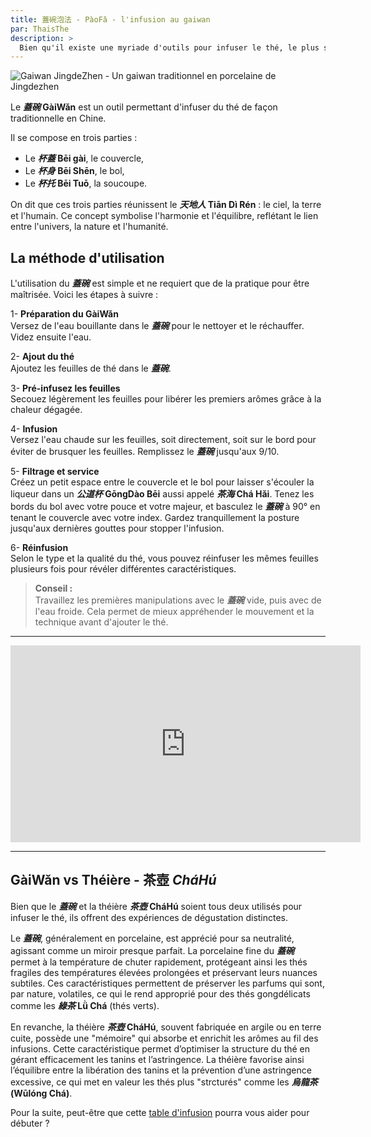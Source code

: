 ```yaml
---
title: 蓋碗泡法 - PàoFǎ - l'infusion au gaiwan
par: ThaisThe
description: >
  Bien qu'il existe une myriade d'outils pour infuser le thé, le plus simple, et peut-être le plus élégant, est le **_蓋碗_**.
---
```


![Gaiwan JingdeZhen - Un gaiwan traditionnel en porcelaine de Jingdezhen](/assets/media/gaiwan-paofa_jingdezhen.jpg)

Le **_蓋碗_ GàiWǎn** est un outil permettant d'infuser du thé de façon traditionnelle en Chine.

Il se compose en trois parties :

- Le **_杯蓋_ Bēi gài**, le couvercle,
- Le **_杯身_ Bēi Shēn**, le bol,
- Le **_杯托_ Bēi Tuō**, la soucoupe.

On dit que ces trois parties réunissent le **_天地人_ Tiān Dì Rén** : le ciel, la terre et l'humain.
Ce concept symbolise l'harmonie et l'équilibre, reflétant le lien entre l'univers, la nature et l'humanité.

## La méthode d'utilisation

L'utilisation du **_蓋碗_** est simple et ne requiert que de la pratique pour être maîtrisée. Voici les étapes à suivre :

1- **Préparation du GàiWǎn**  
   Versez de l'eau bouillante dans le **_蓋碗_** pour le nettoyer et le réchauffer. Videz ensuite l'eau.

2- **Ajout du thé**  
   Ajoutez les feuilles de thé dans le **_蓋碗_**.

3- **Pré-infusez les feuilles**  
   Secouez légèrement les feuilles pour libérer les premiers arômes grâce à la chaleur dégagée.

4- **Infusion**  
   Versez l'eau chaude sur les feuilles, soit directement, soit sur le bord pour éviter de brusquer les feuilles. Remplissez le **_蓋碗_** jusqu'aux 9/10.

5- **Filtrage et service**  
   Créez un petit espace entre le couvercle et le bol pour laisser s'écouler la liqueur dans un **_公道杯_ GōngDào Bēi** aussi appelé **_茶海_ Chá Hǎi**.
   Tenez les bords du bol avec votre pouce et votre majeur, et basculez le **_蓋碗_** à 90° en tenant le couvercle avec votre index.
   Gardez tranquillement la posture jusqu'aux dernières gouttes pour stopper l'infusion.

6- **Réinfusion**  
   Selon le type et la qualité du thé, vous pouvez réinfuser les mêmes feuilles plusieurs fois pour révéler différentes caractéristiques.

> **Conseil :**  
> Travaillez les premières manipulations avec le **_蓋碗_** vide, puis avec de l'eau froide. Cela permet de mieux appréhender le mouvement et la technique avant d'ajouter le thé.

---

<iframe width="560" height="315" src="https://www.youtube.com/embed/qOmDIB7o2So" frameborder="0" allow="accelerometer; autoplay; encrypted-media; gyroscope; picture-in-picture" allowfullscreen></iframe>
  
---

## GàiWǎn vs Théière - 茶壺 _CháHú_

Bien que le **_蓋碗_** et la théière **_茶壺_ CháHú** soient tous deux utilisés pour infuser le thé,
ils offrent des expériences de dégustation distinctes.

Le **_蓋碗_**, généralement en porcelaine, est apprécié pour sa neutralité, agissant comme un miroir presque parfait.
La porcelaine fine du **_蓋碗_** permet à la température de chuter rapidement, protégeant ainsi les thés fragiles des températures élevées prolongées et préservant leurs nuances subtiles.
Ces caractéristiques permettent de préserver les parfums qui sont, par nature, volatiles, ce qui le rend approprié pour des thés gongdélicats comme les **_綠茶_ Lǜ Chá** (thés verts).

En revanche, la théière **_茶壺_ CháHú**, souvent fabriquée en argile ou en terre cuite, possède une "mémoire" qui absorbe et enrichit les arômes au fil des infusions.
Cette caractéristique permet d’optimiser la structure du thé en gérant efficacement les tanins et l’astringence. La théière favorise ainsi l’équilibre entre la libération des tanins et la prévention d’une astringence excessive,
ce qui met en valeur les thés plus "strcturés" comme les **_烏龍茶_ (Wūlóng Chá)**.

Pour la suite, peut-être que cette [table d'infusion](../base/table-d-infusion) pourra vous aider pour débuter ?
